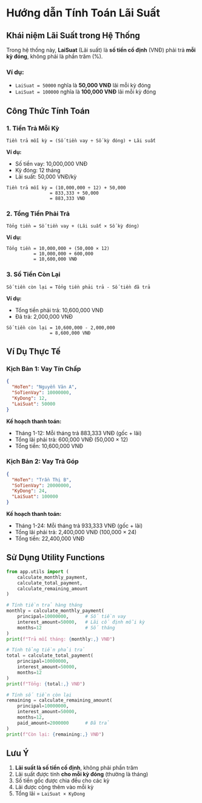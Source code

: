 # Hướng dẫn Tính Toán Lãi Suất

## Khái niệm Lãi Suất trong Hệ Thống

Trong hệ thống này, **LaiSuat** (Lãi suất) là **số tiền cố định** (VNĐ) phải trả **mỗi kỳ đóng**, không phải là phần trăm (%).

### Ví dụ:
- `LaiSuat = 50000` nghĩa là **50,000 VNĐ** lãi mỗi kỳ đóng
- `LaiSuat = 100000` nghĩa là **100,000 VNĐ** lãi mỗi kỳ đóng

## Công Thức Tính Toán

### 1. Tiền Trả Mỗi Kỳ
```
Tiền trả mỗi kỳ = (Số tiền vay ÷ Số kỳ đóng) + Lãi suất
```

**Ví dụ:**
- Số tiền vay: 10,000,000 VNĐ
- Kỳ đóng: 12 tháng
- Lãi suất: 50,000 VNĐ/kỳ

```
Tiền trả mỗi kỳ = (10,000,000 ÷ 12) + 50,000
                = 833,333 + 50,000
                = 883,333 VNĐ
```

### 2. Tổng Tiền Phải Trả
```
Tổng tiền = Số tiền vay + (Lãi suất × Số kỳ đóng)
```

**Ví dụ:**
```
Tổng tiền = 10,000,000 + (50,000 × 12)
          = 10,000,000 + 600,000
          = 10,600,000 VNĐ
```

### 3. Số Tiền Còn Lại
```
Số tiền còn lại = Tổng tiền phải trả - Số tiền đã trả
```

**Ví dụ:**
- Tổng tiền phải trả: 10,600,000 VNĐ
- Đã trả: 2,000,000 VNĐ

```
Số tiền còn lại = 10,600,000 - 2,000,000
                = 8,600,000 VNĐ
```

## Ví Dụ Thực Tế

### Kịch Bản 1: Vay Tín Chấp
```json
{
  "HoTen": "Nguyễn Văn A",
  "SoTienVay": 10000000,
  "KyDong": 12,
  "LaiSuat": 50000
}
```

**Kế hoạch thanh toán:**
- Tháng 1-12: Mỗi tháng trả 883,333 VNĐ (gốc + lãi)
- Tổng lãi phải trả: 600,000 VNĐ (50,000 × 12)
- Tổng tiền: 10,600,000 VNĐ

### Kịch Bản 2: Vay Trả Góp
```json
{
  "HoTen": "Trần Thị B",
  "SoTienVay": 20000000,
  "KyDong": 24,
  "LaiSuat": 100000
}
```

**Kế hoạch thanh toán:**
- Tháng 1-24: Mỗi tháng trả 933,333 VNĐ (gốc + lãi)
- Tổng lãi phải trả: 2,400,000 VNĐ (100,000 × 24)
- Tổng tiền: 22,400,000 VNĐ

## Sử Dụng Utility Functions

```python
from app.utils import (
    calculate_monthly_payment,
    calculate_total_payment,
    calculate_remaining_amount
)

# Tính tiền trả hàng tháng
monthly = calculate_monthly_payment(
    principal=10000000,      # Số tiền vay
    interest_amount=50000,   # Lãi cố định mỗi kỳ
    months=12                # Số tháng
)
print(f"Trả mỗi tháng: {monthly:,} VNĐ")

# Tính tổng tiền phải trả
total = calculate_total_payment(
    principal=10000000,
    interest_amount=50000,
    months=12
)
print(f"Tổng: {total:,} VNĐ")

# Tính số tiền còn lại
remaining = calculate_remaining_amount(
    principal=10000000,
    interest_amount=50000,
    months=12,
    paid_amount=2000000      # Đã trả
)
print(f"Còn lại: {remaining:,} VNĐ")
```

## Lưu Ý

1. **Lãi suất là số tiền cố định**, không phải phần trăm
2. Lãi suất được tính **cho mỗi kỳ đóng** (thường là tháng)
3. Số tiền gốc được chia đều cho các kỳ
4. Lãi được cộng thêm vào mỗi kỳ
5. Tổng lãi = `LaiSuat × KyDong`

